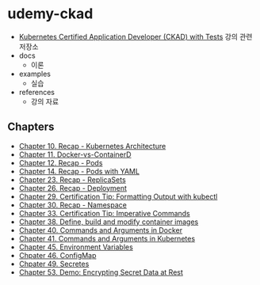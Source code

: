 # udemy-ckad

- [Kubernetes Certified Application Developer (CKAD) with Tests](https://www.udemy.com/course/certified-kubernetes-application-developer/) 강의 관련 저장소
- docs
    - 이론
- examples
    - 실습
- references
    - 강의 자료

## Chapters

- [Chapter 10. Recap - Kubernetes Architecture](./docs/chapter-010.md)
- [Chapter 11. Docker-vs-ContainerD](./docs/chapter-011.md)
- [Chapter 12. Recap - Pods](./docs/chapter-012.md)
- [Chapter 14. Recap - Pods with YAML](./docs/chapter-014.md)
- [Chapter 23. Recap - ReplicaSets](./docs/chapter-023.md)
- [Chapter 26. Recap - Deployment](./docs/chapter-026.md)
- [Chapter 29. Certification Tip: Formatting Output with kubectl](./docs/chapter-029.md)
- [Chapter 30. Recap - Namespace](./docs/chapter-030.md)
- [Chapter 33. Certification Tip: Imperative Commands](./docs/chapter-033.md)
- [Chapter 38. Define, build and modify container images](./docs/chapter-038.md)
- [Chapter 40. Commands and Arguments in Docker](./docs/chapter-040.md)
- [Chapter 41. Commands and Arguments in Kubernetes](./docs/chapter-041.md)
- [Chapter 45. Environment Variables](./docs/chapter-045.md)
- [Chpater 46. ConfigMap](./docs/chapter-046.md)
- [Chpater 49. Secretes](./docs/chapter-049.md)
- [Chapter 53. Demo: Encrypting Secret Data at Rest](./docs/chapter-053.md)